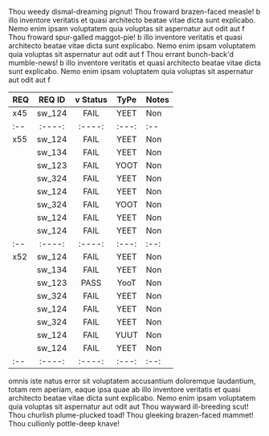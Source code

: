 
Thou weedy dismal-dreaming pignut!
Thou froward brazen-faced measle!
b illo inventore veritatis et quasi architecto beatae vitae dicta sunt explicabo. Nemo enim ipsam voluptatem quia voluptas sit aspernatur aut odit aut f
Thou froward spur-galled maggot-pie!
b illo inventore veritatis et quasi architecto beatae vitae dicta sunt explicabo. Nemo enim ipsam voluptatem quia voluptas sit aspernatur aut odit aut f
Thou errant bunch-back'd mumble-news!
b illo inventore veritatis et quasi architecto beatae vitae dicta sunt explicabo. Nemo enim ipsam voluptatem quia voluptas sit aspernatur aut odit aut f

| REQ | REQ ID | v Status | TyPe | Notes |
| :-- | :----:| :----: | :---: | :-- |
| x45 | sw_124| FAIL   | YEET  | Non |
| :-- | :----:| :----: | :---: | :-- |
| x55 | sw_124| FAIL   | YEET  | Non |
|     | sw_134| FAIL   | YEET  | Non |
|     | sw_123| FAIL   | YOOT  | Non |
|     | sw_324| FAIL   | YEET  | Non |
|     | sw_124| FAIL   | YEET  | Non |
|     | sw_324| FAIL   | YOOT  | Non |
|     | sw_124| FAIL   | YEET  | Non |
|     | sw_124| FAIL   | YEET  | Non |
| :-- | :----:| :----: | :---: | :--:|
| x52 | sw_124| FAIL   | YEET  | Non |
|     | sw_134| FAIL   | YEET  | Non |
|     | sw_123| PASS   | YooT  | Non |
|     | sw_324| FAIL   | YEET  | Non |
|     | sw_124| FAIL   | YEET  | Non |
|     | sw_324| FAIL   | YEET  | Non |
|     | sw_124| FAIL   | YUUT  | Non |
|     | sw_124| FAIL   | YEET  | Non |
| :-- | :----:| :----: | :---: | :--:|

 omnis iste natus error sit voluptatem accusantium doloremque laudantium, totam rem aperiam, eaque ipsa quae ab illo inventore veritatis et quasi architecto beatae vitae dicta sunt explicabo. Nemo enim ipsam voluptatem quia voluptas sit aspernatur aut odit aut 
Thou wayward ill-breeding scut!
Thou churlish plume-plucked toad!
Thou gleeking brazen-faced mammet!
Thou cullionly pottle-deep knave!